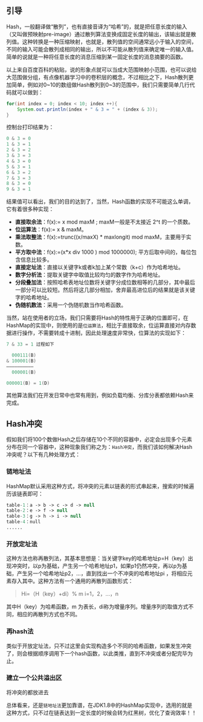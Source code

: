 ## 引导
Hash，一般翻译做“散列”，也有直接音译为“哈希”的，就是把任意长度的输入（又叫做预映射pre-image）通过散列算法变换成固定长度的输出，该输出就是散列值。这种转换是一种压缩映射，也就是，散列值的空间通常远小于输入的空间，不同的输入可能会散列成相同的输出，所以不可能从散列值来确定唯一的输入值。简单的说就是一种将任意长度的消息压缩到某一固定长度的消息摘要的函数。

以上来自百度百科的粘贴，说的形象点就可以当成大范围映射小范围，也可以说给大范围做分组，有点像机器学习中的卷积层的概念，不过相比之下，Hash散列更加简单，例如对0~10的数组做Hash散列到0~3的范围中，我们只需要简单几行代码就可以做到：
```java
for(int index = 0; index < 10; index ++){
	System.out.println(index + " & 3 = " + (index & 3));
}
```
控制台打印结果为：
```java
0 & 3 = 0
1 & 3 = 1
2 & 3 = 2
3 & 3 = 3
4 & 3 = 0
5 & 3 = 1
6 & 3 = 2
7 & 3 = 3
8 & 3 = 0
9 & 3 = 1
```
结果值可以看出，我们的目的达到了，当然，Hash函数的实现不可能这么单调，它有着很多种实现：
 - **直接取余法**：f(x):= x mod maxM ; maxM一般是不太接近 2^t 的一个质数。
 - **位运算法**：f(x):= x & maxM。
 - **乘法取整法**：f(x):=trunc((x/maxX) * maxlongit) mod maxM，主要用于实数。
 - **平方取中法**：f(x):=(x*x div 1000 ) mod 1000000); 平方后取中间的，每位包含信息比较多。
 - **直接定址法**：直接以关键字k或者k加上某个常数（k+c）作为哈希地址。
 - **数字分析法**：提取关键字中取值比较均匀的数字作为哈希地址。
 - **分段叠加法**：按照哈希表地址位数将关键字分成位数相等的几部分，其中最后一部分可以比较短。然后将这几部分相加，舍弃最高进位后的结果就是该关键字的哈希地址。
 - **伪随机数法**：采用一个伪随机数当作哈希函数。

当然，站在使用者的立场，我们只需要将Hash的特性用于正确的位置即可，在HashMap的实现中，则使用的是``位运算法``，相比于直接取余，位运算直接对内存数据进行操作，不需要转成十进制，因此处理速度非常快，位算法的实现如下： 
```java
7 & 33 = 1 过程如下

  000111(B)
& 100001(B)
——————————
  000001(B)

000001(B) = 1(D)
```
其他算法我们在开发日常中也常有用到，例如负载均衡、分库分表都依赖Hash来完成。
## Hash冲突
假如我们将100个数做Hash之后存储在10个不同的容器中，必定会出现多个元素分布在同一个容器中，这种现象我们称之为：``Hash冲突``，而我们该如何解决Hash冲突呢？以下有几种处理方式：
### 链地址法
HashMap默认采用这种方式，将冲突的元素以链表的形式串起来，搜索的时候遍历该链表即可：
```php
table-1：a -> b -> c -> d -> null
table-2：e -> f -> null
table-3：g -> h -> i -> null
table-4：null
......
```
### 开放定址法
这种方法也称再散列法，其基本思想是：当关键字key的哈希地址p=H（key）出现冲突时，以p为基础，产生另一个哈希地址p1，如果p1仍然冲突，再以p为基础，产生另一个哈希地址p2，…，直到找出一个不冲突的哈希地址pi ，将相应元素存入其中。这种方法有一个通用的再散列函数形式：

> Hi=（H（key）+di）% m i=1，2，…，n

其中H（key）为哈希函数，m 为表长，di称为增量序列。增量序列的取值方式不同，相应的再散列方式也不同。
### 再hash法
类似于开放定址法，只不过这里会实现构造多个不同的哈希函数，如果发生冲突了，则会根据顺序调用下一个hash函数，以此类推，直到不冲突或者分配完毕为止。
### 建立一个公共溢出区
将冲突的都放进去

总体看来，还是``链地址法``更加靠谱，在JDK1.8中的HashMap实现中，选用的就是这种方式，只不过在链表达到一定长度的时候会转为红黑树，优化了查询效率！！
